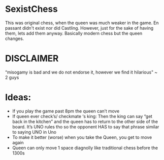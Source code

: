 # SexistChess
This was original chess, when the queen was much weaker in the game. En passant didn't exist nor did Castling. However, just for the sake of having them, lets add them anyway. Basically modern chess but the queen changes.

# DISCLAIMER 
 “misogamy is bad and we do not endorse it, however we find it hilarious" ~ 2 guys

 # Ideas:
 - If you play the game past 8pm the queen can’t move
 - If queen ever check’s/ checkmate ‘s king: Then the king can say “get back in the kitchen” and the queen has to return to the other side of the board. It’s UNO rules tho so the opponent HAS to say that phrase similar to saying UNO in Uno
 - To make it better (worse) when you take the Queen, you get to move again
 - Queen can only move 1 space diagnolly like traditional chess before the 1300s
